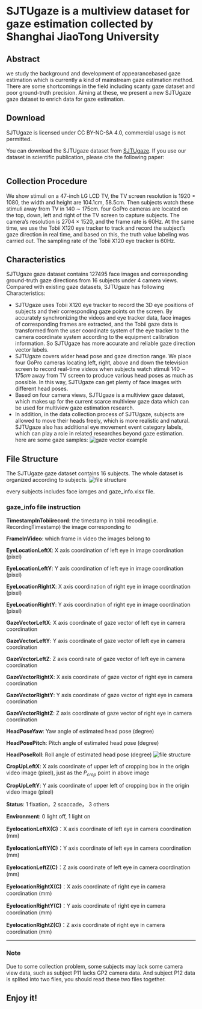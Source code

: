 # SJTUgaze is a multiview dataset for gaze estimation collected by Shanghai JiaoTong University
## Abstract
we study the background and development of appearancebased gaze estimation which is currently a kind of mainstream gaze estimation method. There are some shortcomings in the field including scanty gaze dataset and poor ground-truth precision. Aiming at these, we present a new
SJTUgaze gaze dataset to enrich data for gaze estimation.
## Download
SJTUgaze is licensed under CC BY-NC-SA 4.0, commercial usage is not permitted.

You can download the SJTUgaze dataset from [SJTUgaze](https://drive.google.com/drive/folders/176IZS6RbEtLUaHYsisSjbazUV_8J4WWQ?usp=sharing). If you use our dataset in scientific publication, please cite the following paper:
```

```
## Collection Procedure
We show stimuli on a 47-inch LG LCD TV, the TV screen resolution is 1920 × 1080, the width and height are 104.1cm, 58.5cm. Then subjects watch these stimuli away from TV in 140 ∼ 175cm. 
four GoPro cameras are located on the top, down, left and right of the TV screen to capture subjects. The camera’s resolution is 2704 × 1520, and the frame rate is 60Hz. 
At the same time, we use the Tobii X120 eye tracker to track and record the subject’s gaze direction in real time, and based on this, the truth value labeling was carried out. The sampling rate of the Tobii X120 eye tracker is 60Hz. 
## Characteristics
SJTUgaze gaze dataset contains 127495 face images and corresponding ground-truth gaze directions from 16 subjects under 4 camera views. Compared with existing gaze datasets, SJTUgaze has following Characteristics:
* SJTUgaze uses Tobii X120 eye tracker to record the 3D eye positions of subjects and their corresponding gaze points on the screen. By accurately synchronizing the videos and eye tracker data, face images of corresponding frames are extracted, and the Tobii gaze data is transformed from the user coordinate system of the eye tracker to the camera coordinate system according to the equipment calibration information. So SJTUgaze has more accurate and reliable gaze direction vector labels. 
* SJTUgaze covers wider head pose and gaze direction range. We place four GoPro cameras locating left, right, above and down the television screen to record real-time videos when subjects watch stimuli 140 ∼ 175𝑐𝑚 away from TV screen to produce various head poses as much as possible. In this way, SJTUgaze can get plenty of face images with different head poses. 
* Based on four camera views, SJTUgaze is a multiview gaze dataset, which makes up for the current scarce multiview gaze data which can be used for multiview gaze estimation research. 
* In addition, in the data collection process of SJTUgaze, subjects are allowed to move their heads freely, which is more realistic and natural. SJTUgaze also has additional eye movement event category labels, which can play a role in related researches beyond gaze estimation.
here are some gaze samples:
![gaze vector example](./assets/gaze_vector.jpg)
## File Structure
The SJTUgaze gaze dataset contains 16 subjects. The whole dataset is organized according to subjects. 
![file structure](./assets/file_structure.jpg)

every subjects includes face iamges and gaze_info.xlsx file.
### gaze_info file instruction
**TimestampInTobiirecord**: the timestamp in tobii recoding(i.e. RecordingTimestamp)  the image corresponding to

**FrameInVideo**:	which frame in video the images belong to

**EyeLocationLeftX**:	X axis coordination of left eye in image coordination (pixel)

**EyeLocationLeftY**:	Y axis coordination of left eye in image coordination (pixel)

**EyeLocationRightX**: 	X axis coordination of right eye in image coordination (pixel)

**EyeLocationRightY**: 	Y axis coordination of right eye in image coordination (pixel)

**GazeVectorLeftX**:	X axis coordinate of gaze vector of left eye in camera coordination

**GazeVectorLeftY**:	Y axis coordinate of gaze vector of left eye in camera coordination

**GazeVectorLeftZ**:	Z axis coordinate  of gaze vector of left eye in camera coordination

**GazeVectorRightX**:	X axis coordinate of gaze vector of right eye in camera coordination

**GazeVectorRightY**:	Y axis coordinate of gaze vector of right eye in camera coordination

**GazeVectorRightZ**:	Z axis coordinate  of gaze vector of right eye in camera coordination

**HeadPoseYaw**: 	Yaw angle of estimated head pose (degree)

**HeadPosePitch**: 	Pitch angle of estimated head pose (degree)

**HeadPoseRoll**: 	Roll angle of estimated head pose (degree)
![file structure](./assets/extract.jpg)

**CropUpLeftX**:	X axis coordinate of upper left of cropping box in the origin video image (pixel), just as the $P_{crop}$ point in above image

**CropUpLeftY**:	Y axis coordinate of upper left of cropping box in the origin video image (pixel)

**Status**:		1 fixation，2 scaccade， 3 others

**Environment**:	0 light off, 1 light on

**EyelocationLeftX(C)**：X axis coordinate of left eye in camera coordination (mm)

**EyelocationLeftY(C)**：Y axis coordinate of left eye in camera coordination (mm)

**EyelocationLeftZ(C)**：Z axis coordinate of left eye in camera coordination (mm)

**EyelocationRightX(C)**：X axis coordinate of right eye in camera coordination (mm)

**EyelocationRightY(C)**：Y axis coordinate of right eye in camera coordination (mm)

**EyelocationRightZ(C)**：Z axis coordinate of right eye in camera coordination (mm)
***
### Note
Due to some collection problem, some subjects may lack some camera view data, such as subject P11 lacks  GP2 camera data. And subject P12 data is splited into two files, you should read these two files together.

## Enjoy it!